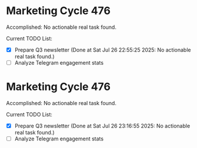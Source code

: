 # Marketing Cycle 476

Accomplished: No actionable real task found.

Current TODO List:

- [x] Prepare Q3 newsletter  (Done at Sat Jul 26 22:55:25 2025: No actionable real task found.)
- [ ] Analyze Telegram engagement stats

# Marketing Cycle 476

Accomplished: No actionable real task found.

Current TODO List:

- [x] Prepare Q3 newsletter  (Done at Sat Jul 26 23:16:55 2025: No actionable real task found.)
- [ ] Analyze Telegram engagement stats